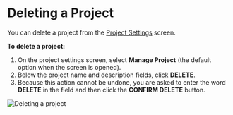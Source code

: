 # Deleting a Project

You can delete a project from the [Project Settings](../project-settings/) screen.

**To delete a project:**

1. On the project settings screen, select **Manage Project** \(the default option when the screen is opened\).
2. Below the project name and description fields, click **DELETE**.
3. Because this action cannot be undone, you are asked to enter the word **DELETE** in the field and then click the **CONFIRM DELETE** button.

![Deleting a project](https://files.readme.io/fd83fc3-deletepolicy.PNG)



